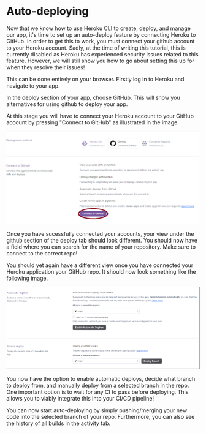 # Auto-deploying
Now that we know how to use Heroku CLI to create, deploy, and manage our app, it's time to set up an auto-deploy feature by connecting Heroku to GitHub.
In order to get this to work, you must connect your github account to your Heroku account. Sadly, at the time of writing this tutorial, this is currently disabled as Heroku has experienced security issues related to this feature. However, we will still show you how to go about setting this up for when they resolve their issues!

This can be done entirely on your browser. Firstly log in to Heroku and navigate to your app.

In the deploy section of your app, choose GitHub. This will show you alternatives for using github to deploy your app.

At this stage you will have to connect your Heroku account to your GitHub account by pressing "Connect to GitHub" as illustrated in the image.

![Git](assets/github.png)

Once you have sucessfully connected your accounts, your view under the github section of the deploy tab should look different. 
You should now have a field where you can search for the name of your repository. Make sure to connect to the correct repo!

You should yet again have a different view once you have connected your Heroku application your GitHub repo.
It should now look something like the following image.

![connected](assets/connected.png)

You now have the option to enable automatic deploys, decide what branch to deploy from, and manually deploy from a selected branch in the repo.
One important option is to wait for any CI to pass before deploying. This allows you to viably integrate this into your CI/CD pipeline!

You can now start auto-deploying by simply pushing/merging your new code into the selected branch of your repo. Furthermore, you can also see the history of all builds in the activity tab.
